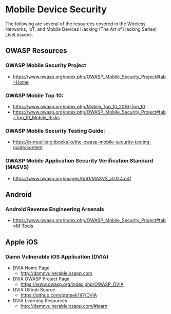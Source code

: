# Mobile Device Security
The following are several of the resources covered in the Wireless Networks, IoT, and Mobile Devices Hacking (The Art of Hacking Series) LiveLessons.

## OWASP Resources

### OWASP Mobile Security Project
* https://www.owasp.org/index.php/OWASP_Mobile_Security_Project#tab=Home

### OWASP Mobile Top 10:
* https://www.owasp.org/index.php/Mobile_Top_10_2016-Top_10
* https://www.owasp.org/index.php/OWASP_Mobile_Security_Project#tab=Top_10_Mobile_Risks

### OWASP Mobile Security Testing Guide:
* https://b-mueller.gitbooks.io/the-owasp-mobile-security-testing-guide/content

### OWASP Mobile Application Security Verification Standard (MASVS)
* https://www.owasp.org/images/6/61/MASVS_v0.9.4.pdf

## Android

### Android Reverse Engineering Arsenals
* https://www.owasp.org/index.php/OWASP_Mobile_Security_Project#tab=M-Tools

## Apple iOS

### Damn Vulnerable iOS Application (DVIA)
* DVIA Home Page
  * http://damnvulnerableiosapp.com
* DVIA OWASP Project Page
  * https://www.owasp.org/index.php/OWASP_DVIA
* DVIA Github Source
  * https://github.com/prateek147/DVIA
* DVIA Learning Resources
  * http://damnvulnerableiosapp.com/#learn
